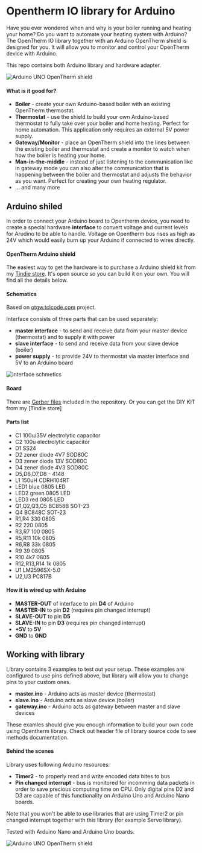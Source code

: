 # Opentherm IO library for Arduino

Have you ever wondered when and why is your boiler running and heating your home? Do you want to automate your heating system with Arduino? The OpenTherm IO library together with an Arduino OpenTherm shield is designed for you. It will allow you to monitor and control your OpenTherm device with Arduino.

This repo contains both Arduino library and hardware adapter.

![Arduino UNO OpenTherm shield](https://raw.githubusercontent.com/jpraus/arduino-opentherm/master/doc/otshield.jpg)

#### What is it good for? ####

- **Boiler** - create your own Arduino-based boiler with an existing OpenTherm thermostat.
- **Thermostat** - use the shield to build your own Arduino-based thermostat to fully take over your boiler and home heating. Perfect for home automation. This application only requires an external 5V power supply.
- **Gateway/Monitor** - place an OpenTherm shield into the lines between the existing boiler and thermostat and create a monitor to watch when how the boiler is heating your home.
- **Man-in-the-middle** -  instead of just listening to the communication like in gateway mode you can also alter the communication that is happening between the boiler and thermostat and adjusts the behavior as you want. Perfect for creating your own heating regulator.
- ... and many more

## Arduino shiled ##

In order to connect your Arduino board to Opentherm device, you need to create a special hardware **interface** to convert voltage and current levels for Arudino to be able to handle. Voltage on Opentherm bus rises as high as 24V which would easily burn up your Arduino if connected to wires directly.

#### OpenTherm Arduino shield ####

The easiest way to get the hardware is to purchase a Arduino shield kit from my [Tindie store](https://www.tindie.com/products/jiripraus/opentherm-arduino-shield-diy-kit). It's open source so you can build it on your own. You will find all the details below.

#### Schematics ####

Based on [otgw.tclcode.com](http://otgw.tclcode.com) project.

Interface consists of three parts that can be used separately:

- **master interface** - to send and receive data from your master device (thermostat) and to supply it with power
- **slave interface** - to send and receive data from your slave device (boiler)
- **power supply** - to provide 24V to thermostat via master interface and 5V to an Arduino board

![interface schmetics](https://raw.githubusercontent.com/jpraus/arduino-opentherm/master/doc/shield-schema-doc.png)

#### Board ####

There are [Gerber files](gerber/) included in the repository. Or you can get the DIY KIT from my [Tindie store]

#### Parts list ####

- C1 100u/35V electrolytic capacitor
- C2 100u electrolytic capacitor
- D1 SS24
- D2 zener diode 4V7 SOD80C
- D3 zener diode 13V SOD80C
- D4 zener diode 4V3 SOD80C
- D5,D6,D7,D8 - 4148
- L1 150uH CDRH104RT
- LED1 blue 0805 LED
- LED2 green 0805 LED
- LED3 red 0805 LED
- Q1,Q2,Q3,Q5 BC858B SOT-23
- Q4 BC848C SOT-23
- R1,R4 330 0805
- R2 220 0805
- R3,R7 100 0805
- R5,R11 10k 0805
- R6,R8 33k 0805
- R9 39 0805
- R10 4k7 0805
- R12,R13,R14 1k 0805
- U1 LM2596SX-5.0
- U2,U3 PC817B 

#### How it is wired up with Arduino ####

- **MASTER-OUT** of interface to pin **D4** of Arduino
- **MASTER-IN** to pin **D2** (requires pin changed interrupt)
- **SLAVE-OUT** to pin **D5**
- **SLAVE-IN** to pin **D3** (requires pin changed interrupt)
- **+5V** to **5V**
- **GND** to **GND**

## Working with library ##

Library contains 3 examples to test out your setup. These examples are configured to use pins defined above, but library will allow you to change pins to your custom ones.

- **master.ino** - Arduino acts as master device (thermostat)
- **slave.ino** - Arduino acts as slave device (boiler)
- **gateway.ino** - Arduino acts as gateway between master and slave devices

These examles should give you enough information to build your own code using Opentherm library. Check out header file of library source code to see methods documentation.

#### Behind the scenes ####

Library uses following Arduino resources:

- **Timer2** - to properly read and write encoded data bites to bus
- **Pin changed interrupt** - bus is monitored for incomming data packets in order to save precious computing time on CPU. Only digital pins D2 and D3 are capable of this functionality on Arduino Uno and Arduino Nano boards.

Note that you won't be able to use libraries that are using Timer2 or pin changed interrupt together with this library (for example Servo library).

Tested with Arduino Nano and Arduino Uno boards.

![Arduino UNO OpenTherm shield](https://raw.githubusercontent.com/jpraus/arduino-opentherm/master/doc/otshield_with_thermostat.JPG)
